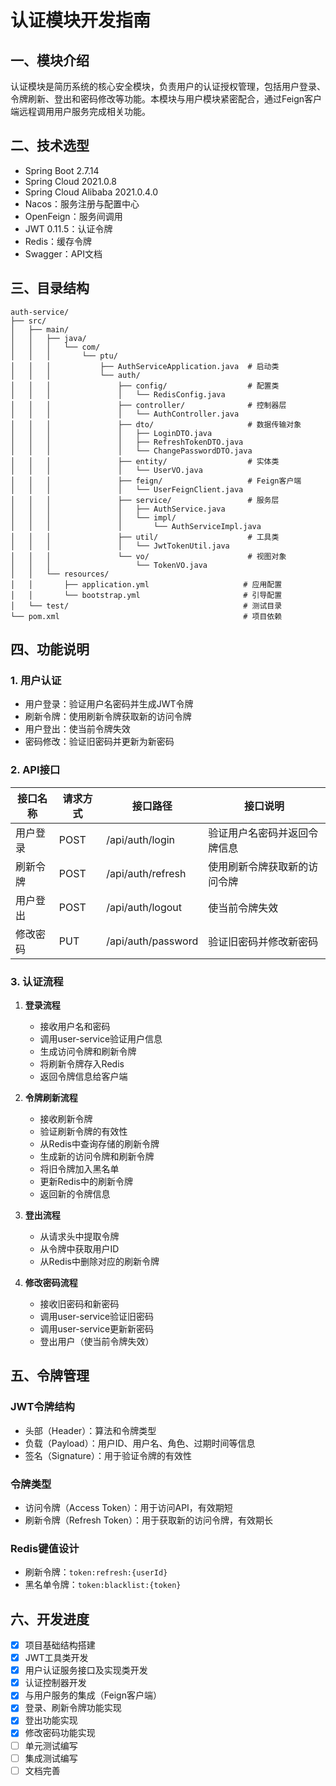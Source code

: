 # 认证模块开发指南

## 一、模块介绍

认证模块是简历系统的核心安全模块，负责用户的认证授权管理，包括用户登录、令牌刷新、登出和密码修改等功能。本模块与用户模块紧密配合，通过Feign客户端远程调用用户服务完成相关功能。

## 二、技术选型

- Spring Boot 2.7.14
- Spring Cloud 2021.0.8
- Spring Cloud Alibaba 2021.0.4.0
- Nacos：服务注册与配置中心
- OpenFeign：服务间调用
- JWT 0.11.5：认证令牌
- Redis：缓存令牌
- Swagger：API文档

## 三、目录结构

```
auth-service/
├── src/
│   ├── main/
│   │   ├── java/
│   │   │   └── com/
│   │   │       └── ptu/
│   │   │           ├── AuthServiceApplication.java  # 启动类
│   │   │           └── auth/
│   │   │               ├── config/                  # 配置类
│   │   │               │   └── RedisConfig.java
│   │   │               ├── controller/              # 控制器层
│   │   │               │   └── AuthController.java
│   │   │               ├── dto/                     # 数据传输对象
│   │   │               │   ├── LoginDTO.java
│   │   │               │   ├── RefreshTokenDTO.java
│   │   │               │   └── ChangePasswordDTO.java
│   │   │               ├── entity/                  # 实体类
│   │   │               │   └── UserVO.java
│   │   │               ├── feign/                   # Feign客户端
│   │   │               │   └── UserFeignClient.java
│   │   │               ├── service/                 # 服务层
│   │   │               │   ├── AuthService.java
│   │   │               │   └── impl/
│   │   │               │       └── AuthServiceImpl.java
│   │   │               ├── util/                    # 工具类
│   │   │               │   └── JwtTokenUtil.java
│   │   │               └── vo/                      # 视图对象
│   │   │                   └── TokenVO.java
│   │   └── resources/
│   │       ├── application.yml                     # 应用配置
│   │       └── bootstrap.yml                       # 引导配置
│   └── test/                                       # 测试目录
└── pom.xml                                         # 项目依赖
```

## 四、功能说明

### 1. 用户认证
- 用户登录：验证用户名密码并生成JWT令牌
- 刷新令牌：使用刷新令牌获取新的访问令牌
- 用户登出：使当前令牌失效
- 密码修改：验证旧密码并更新为新密码

### 2. API接口

| 接口名称 | 请求方式 | 接口路径 | 接口说明 |
| ---- | ---- | ---- | ---- |
| 用户登录 | POST | /api/auth/login | 验证用户名密码并返回令牌信息 |
| 刷新令牌 | POST | /api/auth/refresh | 使用刷新令牌获取新的访问令牌 |
| 用户登出 | POST | /api/auth/logout | 使当前令牌失效 |
| 修改密码 | PUT | /api/auth/password | 验证旧密码并修改新密码 |

### 3. 认证流程

1. **登录流程**
   - 接收用户名和密码
   - 调用user-service验证用户信息
   - 生成访问令牌和刷新令牌
   - 将刷新令牌存入Redis
   - 返回令牌信息给客户端

2. **令牌刷新流程**
   - 接收刷新令牌
   - 验证刷新令牌的有效性
   - 从Redis中查询存储的刷新令牌
   - 生成新的访问令牌和刷新令牌
   - 将旧令牌加入黑名单
   - 更新Redis中的刷新令牌
   - 返回新的令牌信息

3. **登出流程**
   - 从请求头中提取令牌
   - 从令牌中获取用户ID
   - 从Redis中删除对应的刷新令牌

4. **修改密码流程**
   - 接收旧密码和新密码
   - 调用user-service验证旧密码
   - 调用user-service更新新密码
   - 登出用户（使当前令牌失效）

## 五、令牌管理

### JWT令牌结构
- 头部（Header）：算法和令牌类型
- 负载（Payload）：用户ID、用户名、角色、过期时间等信息
- 签名（Signature）：用于验证令牌的有效性

### 令牌类型
- 访问令牌（Access Token）：用于访问API，有效期短
- 刷新令牌（Refresh Token）：用于获取新的访问令牌，有效期长

### Redis键值设计
- 刷新令牌：`token:refresh:{userId}`
- 黑名单令牌：`token:blacklist:{token}`

## 六、开发进度

- [x] 项目基础结构搭建
- [x] JWT工具类开发
- [x] 用户认证服务接口及实现类开发
- [x] 认证控制器开发
- [x] 与用户服务的集成（Feign客户端）
- [x] 登录、刷新令牌功能实现
- [x] 登出功能实现
- [x] 修改密码功能实现
- [ ] 单元测试编写
- [ ] 集成测试编写
- [ ] 文档完善 